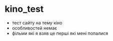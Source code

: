 # kino_test
- тест сайту на тему кіно
- особливостей немає
- фільми які я взяв це перші які мені попалися